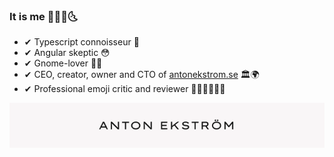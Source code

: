### It is me 😤😤🌛🌜

- ✔ Typescript connoisseur 💯
- ✔ Angular skeptic 😳
- ✔ Gnome-lover 🏃‍♂️
- ✔ CEO, creator, owner and CTO of [antonekstrom.se](https://antonekstrom.se/) 🏛🌍
- ✔ Professional emoji critic and reviewer 🐢💯🥺🌛🎂🌚

[![Anton Ekström](anton_ekstrom_github.png)](https://antonekstrom.se/)
